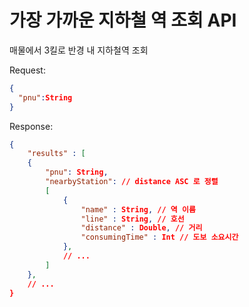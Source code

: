 # 가장 가까운 지하철 역 조회 API
매물에서 3킬로 반경 내 지하철역 조회

Request:
```json
{
  "pnu":String
}
```

Response:
```json
{
	"results" : [
	{
		"pnu": String,
		"nearbyStation": // distance ASC 로 정렬
		[
			{
				"name" : String, // 역 이름
				"line" : String, // 호선 
				"distance" : Double, // 거리
				"consumingTime" : Int // 도보 소요시간
			},
			// ...
		]
	},
	// ...
}
```
